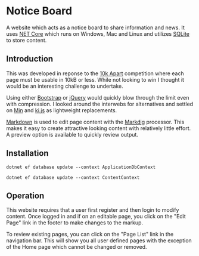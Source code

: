 # Notice Board
A website which acts as a notice board to share information and news.  It uses [NET Core](https://www.microsoft.com/net/core) which runs on Windows, Mac and Linux and utilizes [SQLite](https://sqlite.org/) to store content.

## Introduction
This was developed in reponse to the [10k Apart](https://blogs.windows.com/msedgedev/2016/08/15/10k-apart/) competition where each page must be usable in 10kB or less.  While not looking to win I thought it would be an interesting challenge to undertake.

Using either [Bootstrap](http://getbootstrap.com/) or [jQuery](http://jquery.com/) would quickly blow through the limit even with compression.  I looked around the interwebs for alternatives and settled on [Min](http://mincss.com/) and [ki.js](https://github.com/dciccale/ki.js) as lightweight replacements.

[Markdown](https://daringfireball.net/projects/markdown/syntax) is used to edit page content with the [Markdig](https://github.com/lunet-io/markdig) processor.  This makes it easy to create attractive looking content with relatively little effort.  A preview option is available to quickly review output.

## Installation

`dotnet ef database update --context ApplicationDbContext`

`dotnet ef database update --context ContentContext`

## Operation

This website requires that a user first register and then login to modify content.  Once logged in and if on an editable page, you click on the "Edit Page" link in the footer to make changes to the markup.

To review existing pages, you can click on the "Page List" link in the navigation bar.  This will show you all user defined pages with the exception of the Home page which cannot be changed or removed.
